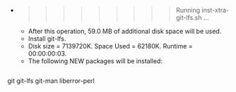* >>>>>>>>> Running inst-xtra-git-lfs.sh ...
  * After this operation, 59.0 MB of additional disk space will be used.
  * Install git-lfs.
  * Disk size = 7139720K. Space Used = 62180K. Runtime = 00:00:00:03.
  * The following NEW packages will be installed:
  ```bash
git git-lfs git-man liberror-perl
  ```
